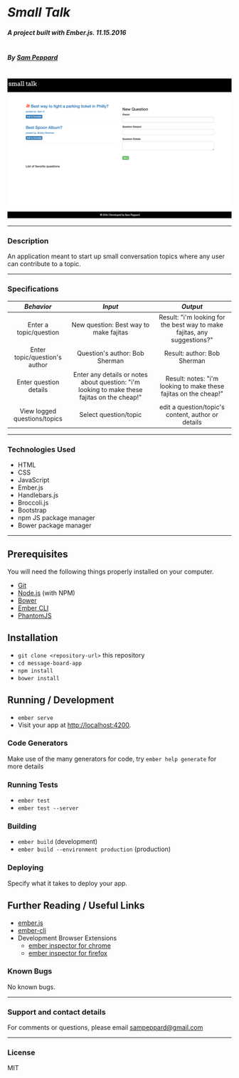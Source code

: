 # *Small Talk*

##### A project built with Ember.js. 11.15.2016
#
##### By [Sam Peppard](https://github.com/sampeppard)
#
![screenshot of project main page](app/images/demo-screenshot.jpg)

----
### **Description**

An application meant to start up small conversation topics where any user can contribute to a topic.

----
### **Specifications**
| _Behavior_ | _Input_ | _Output_ |
|:---------------------------------------------------------------------:|:---------------------------------------------------------------------------:|:-------------------------------------------------------------------------------------------------------------------:|
| Enter a topic/question | New question: Best way to make fajitas | Result: "i'm looking for the best way to make fajitas, any suggestions?" |
| Enter topic/question's author | Question's author: Bob Sherman | Result: author: Bob Sherman |
| Enter question details | Enter any details or notes about question: "i'm looking to make these fajitas on the cheap!" | Result: notes: "i'm looking to make these fajitas on the cheap!" |
| View logged questions/topics | Select question/topic | edit a question/topic's content, author or details |

----
### **Technologies Used**

* HTML
* CSS
* JavaScript
* Ember.js
* Handlebars.js
* Broccoli.js
* Bootstrap
* npm JS package manager
* Bower package manager
----

## Prerequisites

You will need the following things properly installed on your computer.

* [Git](http://git-scm.com/)
* [Node.js](http://nodejs.org/) (with NPM)
* [Bower](http://bower.io/)
* [Ember CLI](http://ember-cli.com/)
* [PhantomJS](http://phantomjs.org/)

## Installation

* `git clone <repository-url>` this repository
* `cd message-board-app`
* `npm install`
* `bower install`

## Running / Development

* `ember serve`
* Visit your app at [http://localhost:4200](http://localhost:4200).

### Code Generators

Make use of the many generators for code, try `ember help generate` for more details

### Running Tests

* `ember test`
* `ember test --server`

### Building

* `ember build` (development)
* `ember build --environment production` (production)

### Deploying

Specify what it takes to deploy your app.

## Further Reading / Useful Links

* [ember.js](http://emberjs.com/)
* [ember-cli](http://ember-cli.com/)
* Development Browser Extensions
  * [ember inspector for chrome](https://chrome.google.com/webstore/detail/ember-inspector/bmdblncegkenkacieihfhpjfppoconhi)
  * [ember inspector for firefox](https://addons.mozilla.org/en-US/firefox/addon/ember-inspector/)


### **Known Bugs**

No known bugs.

----
### **Support and contact details**

For comments or questions, please email sampeppard@gmail.com

----
### **License**

MIT

